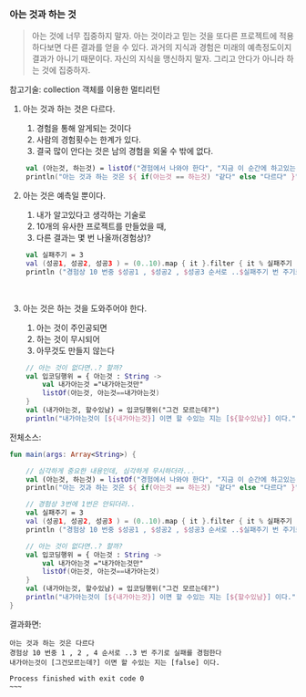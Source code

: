 ### 아는 것과 하는 것

> 아는 것에 너무 집중하지 말자. 아는 것이라고 믿는 것을 또다른 프로젝트에 적용하다보면 다른 결과를 얻을 수 있다. 과거의 지식과 경험은 미래의 예측정도이지 결과가 아니기 때문이다. 자신의 지식을 맹신하지 말자. 그리고 안다가 아니라 하는 것에 집중하자.

참고기술:
collection 객체를 이용한 멀티리턴


1. 아는 것과 하는 것은 다르다.

   1. 경험을 통해 알게되는 것이다
   2. 사람의 경험횟수는 한계가 있다.
   3. 결국 많이 안다는 것은 남의 경험을 외울 수 밖에 없다.


~~~kotlin
    val (아는것, 하는것) = listOf("경험에서 나와야 한다", "지금 이 순간에 하고있는 것")
    println("아는 것과 하는 것은 ${ if(아는것 == 하는것) "같다" else "다르다" }")
~~~


2. 아는 것은 예측일 뿐이다.

   1. 내가 알고있다고 생각하는 기술로
   2. 10개의 유사한 프로젝트를 만들었을 때,
   3. 다른 결과는 몇 번 나올까(경험상)?

~~~kotlin
    val 실패주기 = 3
    val (성공1, 성공2, 성공3 ) = (0..10).map { it }.filter { it % 실패주기 != 0 }
    println ("경험상 10 번중 $성공1 , $성공2 , $성공3 순서로 ..$실패주기 번 주기로 실패를 경험한다")
~~~
   ​

3. 아는 것은 하는 것을 도와주어야 한다.

   1. 아는 것이 주인공되면
   2. 하는 것이 무시되어
   3. 아무것도 만들지 않는다

~~~kotlin
    // 아는 것이 없다면..? 할까?
    val 입코딩행위 = { 아는것 : String ->
        val 내가아는것 ="내가아는것만"
        listOf(아는것, 아는것==내가아는것)
    }
    val (내가아는것, 할수있남) = 입코딩행위("그건 모르는데?")
    println("내가아는것이 [${내가아는것}] 이면 할 수있는 지는 [${할수있남}] 이다.")
~~~

전체소스:

~~~kotlin
fun main(args: Array<String>) {

    // 심각하게 중요한 내용인데, 심각하게 무시하더라...
    val (아는것, 하는것) = listOf("경험에서 나와야 한다", "지금 이 순간에 하고있는 것")
    println("아는 것과 하는 것은 ${ if(아는것 == 하는것) "같다" else "다르다" }")

    // 경험상 3번에 1번은 안되더라..
    val 실패주기 = 3
    val (성공1, 성공2, 성공3 ) = (0..10).map { it }.filter { it % 실패주기 != 0 }
    println ("경험상 10 번중 $성공1 , $성공2 , $성공3 순서로 ..$실패주기 번 주기로 실패를 경험한다")

    // 아는 것이 없다면..? 할까?
    val 입코딩행위 = { 아는것 : String ->
        val 내가아는것 ="내가아는것만"
        listOf(아는것, 아는것==내가아는것)
    }
    val (내가아는것, 할수있남) = 입코딩행위("그건 모르는데?")
    println("내가아는것이 [${내가아는것}] 이면 할 수있는 지는 [${할수있남}] 이다.")
}


~~~


결과화면:

~~~
아는 것과 하는 것은 다르다
경험상 10 번중 1 , 2 , 4 순서로 ..3 번 주기로 실패를 경험한다
내가아는것이 [그건모르는데?] 이면 할 수있는 지는 [false] 이다.

Process finished with exit code 0
~~~   ​